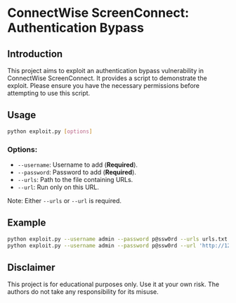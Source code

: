 # ConnectWise ScreenConnect: Authentication Bypass

## Introduction
This project aims to exploit an authentication bypass vulnerability in ConnectWise ScreenConnect. It provides a script to demonstrate the exploit. Please ensure you have the necessary permissions before attempting to use this script.

## Usage

```bash
python exploit.py [options]
```

### Options:
- `--username`: Username to add (**Required**).
- `--password`: Password to add (**Required**).
- `--urls`: Path to the file containing URLs.
- `--url`: Run only on this URL.

Note: Either `--urls` or `--url` is required.

## Example
```bash
python exploit.py --username admin --password p@ssw0rd --urls urls.txt
python exploit.py --username admin --password p@ssw0rd --url 'http://127.0.0.1/'
```

## Disclaimer
This project is for educational purposes only. Use it at your own risk. The authors do not take any responsibility for its misuse.
